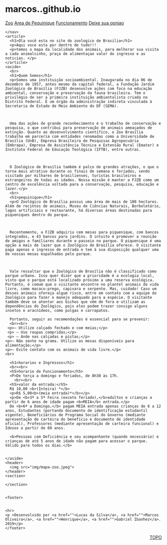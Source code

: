 # marcos..github.io
<!DOCTYPEhtml>
<html lang="pt-br">
  <head>
    <meta charset="utf-8">
    <link rel="stylesheet" type="text/css" href="CSS.css">
   <link href="https://fonts.googleapis.com/css?family=Dosis|Exo|Nunito|Tulpen+One&display=swap" rel="stylesheet">
    <title>ZoO DF</title>
  </head>

  <body>

  <section class="geral">
    <nav>
      <a href="">Zoo</a>
      <a href="">Area de Pequinique</a>
      <a href="">Funcionamento</a>
      <a href="">Deixe sua opniao</a>

    </nav>
    <article>
      <h1>Ola você esta no site do zoologico de Brasilia</h1>
      <p>Aqui voce esta por dentro de tudo!!!
      <p>temos o mapa da localidade dos animais, para melhorar sua visita a cada animalsinho, praça de alimentaçao valor do ingresso e as noticias. </p>
    </article>
    <aside>
      <br>
      <h1>Quem Somos</h1>
      <p>Somos uma instituição socioambiental. Inaugurada no dia 06 de dezembro de 1957, antes mesmo da capital federal, a Fundação Jardim Zoológico de Brasília (FJZB) desenvolve ações com foco na educação ambiental, conservação e preservação da fauna brasileira. Tem o privilégio de ser a primeira instituição ambientalista criada no Distrito Federal. É um órgão da administração indireta vinculada à Secretaria de Estado de Meio Ambiente do DF (SEMA).

 

      Uma das ações de grande reconhecimento é o trabalho de conservação e pesquisa, o que contribui para preservação de animais ameaçados de extinção. Quanto ao desenvolvimento científico, o Zoo Brasília trabalha em parceria com entidades renomadas como a Universidade de Brasília (UnB), Empresa Brasileira de Pesquisas Agropecuária (Embrapa), Empresa de Assistência Técnica e Extensão Rural (Emater) e Instituto Federal de Educação Teológica (IFTB), entre outras.

 

      O Zoológico de Brasília também é palco de grandes atrações, o que o torna mais atrativo durante os finais de semana e feriados, sendo visitado por milhares de brasilienses, turistas brasileiros e estrangeiros de todas as idades. Nossa missão é manter a FJZB como um centro de excelência voltado para a conservação, pesquisa, educação e lazer.</p>
      <br>
      <h1>pequinique</h1>
      <p>O Zoológico de Brasília possui uma área de mais de 100 hectares. Além de recintos de animais, Museu de Ciências Naturais, Borboletário, lagos artificiais e restaurante, há diversas áreas destinadas para piqueniques dentro do parque.

 

      Recentemente, a FJZB adquiriu cem mesas para piquenique, com bancos integrados, e 43 bancos para jardins. O intuito é promover a reunião de amigos e familiares durante o passeio no parque. O piquenique é uma opção a mais de lazer que o Zoológico de Brasília oferece. O visitante paga apenas o ingresso de entrada e tem à sua disposição qualquer uma de nossas mesas espalhadas pelo parque.

 

      Vale ressaltar que o Zoológico de Brasília não é classificado como parque urbano. Isso quer dizer que a prioridade é a ecologia local, visto que o parque está localizado próximo a uma reserva ecológica. Portanto, é comum que o visitante encontre no plantel animais de vida livre, como macaco-prego, capivara e serpente. Mas, cuidado! Caso um desses animais ofereça algum risco, entre em contato com a equipe do Zoológico para fazer o manejo adequado para a espécie. O visitante também deve se atentar aos bichos que vêm de fora e utilizam as dependências do Zoológico, pois eles podem trazer consigo alguns insetos e aracnídeos, como pulgas e carrapatos.

      Portanto, seguir as recomendações é essencial para se prevenir:
      <br><br>
     <p>– Utilize calçado fechado e com meias;</p>
     <p> – Use roupas compridas;</p>
     <p> – Ande nas calçadas e pistas;</p>
    <p>– Não sente na grama. Utilize as mesas disponíveis para alimentação;</p>
    <p>– Evite contato com os animais de vida livre.</p>
    <br>

      <h1>horarios e Ingressos</h1>
      <br><br>
      <h5>horario de Funcionamento</h5>
      <P>De terça a domingo e feriados, de 8h30 às 17h.
        <br><br>
      <h5>valor da entrada:</h5>
      R$ 10,00 <b>(Inteira) *</b>
      <p>R$ 5,00<b>(meia entrada)*</b></p>
      <p>De <b>3ª a 5ª Feira (exceto feriado),</b>adultos e crianças a partir de 6 anos de idade pagam <b>MEIA</b> entrada.</p>
      De <b>6ª a Domingo,</b> pagam MEIA entrada apenas crianças de 6 a 12 anos, Estudantes (portando documento de identificação estudantil vigente), Beneficiários de Programa Social do Governo (mediante apresentação de carteira do benefício e documento de identidade oficial), Professores (mediante apresentação de carteira funcional) e Idosos a partir de 60 anos.

      <b>Pessoas com Deficiência e seu acompanhante (quando necessário) e crianças de até 5 anos de idade não pagam para acessar o parque. Válido para todos os dias.</b>


    </aside>
    <header>
      <img src="img/mapa-zoo.jpeg">
    </header>
    <section>
      
    </section>
  
    
    <footer>
      
      
    <hr>
    <p >Desenvolvido por <a href="">Lucas da Silva</a>, <a href="">Marcos Oliveira</a>, <a href="">Henrique</a>, <a href="">Gabriel Ibanhez</a>.  2019</p>
    </footer>
  </section>
  <p align="right"><a href="" class="topo">TOPO</a></p>
  </body>
</html>
